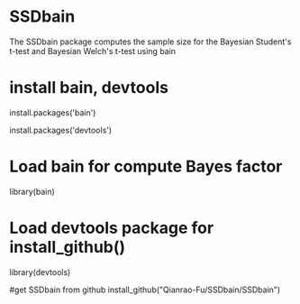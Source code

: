 # SSDbain
    
The SSDbain package computes the sample size for the Bayesian Student's t-test and Bayesian Welch's t-test using bain

# install bain, devtools
install.packages('bain')

install.packages('devtools')

# Load bain for compute Bayes factor
library(bain)

# Load devtools package for install_github()
library(devtools)

#get SSDbain from github
install_github("Qianrao-Fu/SSDbain/SSDbain")

